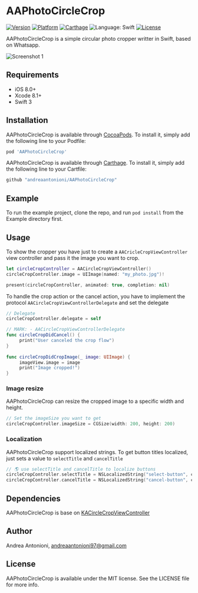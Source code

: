 # AAPhotoCircleCrop

[![Version](https://img.shields.io/cocoapods/v/AAPhotoCircleCrop.svg?style=flat)](http://cocoapods.org/pods/AAPhotoCircleCrop)
[![Platform](https://img.shields.io/cocoapods/p/AAPhotoCircleCrop.svg?style=flat)](http://cocoapods.org/pods/AAPhotoCircleCrop)
<a href="https://github.com/Carthage/Carthage"><img src="https://img.shields.io/badge/Carthage-compatible-4BC51D.svg?style=flat" alt="Carthage"></a>
<img src="https://img.shields.io/badge/language-swift-orange.svg" alt="Language: Swift">
[![License](https://img.shields.io/cocoapods/l/AAPhotoCircleCrop.svg?style=flat)](http://cocoapods.org/pods/AAPhotoCircleCrop)

AAPhotoCircleCrop is a simple circular photo cropper writter in Swift, based on Whatsapp.

![](https://github.com/andreaantonioni/AAPhotoCircleCrop/blob/master/Resources/screenshot1.png "Screenshot 1")

## Requirements
* iOS 8.0+
* Xcode 8.1+
* Swift 3

## Installation

AAPhotoCircleCrop is available through [CocoaPods](http://cocoapods.org). To install
it, simply add the following line to your Podfile:

```ruby
pod 'AAPhotoCircleCrop'
```

AAPhotoCircleCrop is available through [Carthage](https://github.com/Carthage/Carthage). To install
it, simply add the following line to your Cartfile:

```ruby
github "andreaantonioni/AAPhotoCircleCrop"
```

## Example

To run the example project, clone the repo, and run `pod install` from the Example directory first.

## Usage
To show the cropper you have just to create a ```AACricleCropViewController``` view controller and pass it the image you want to crop.
```swift
let circleCropController = AACircleCropViewController()
circleCropController.image = UIImage(named: "my_photo.jpg")!

present(circleCropController, animated: true, completion: nil)
```

To handle the crop action or the cancel action, you have to implement the protocol ```AACircleCropViewControllerDelegate``` and set the delegate
```swift
// Delegate
circleCropController.delegate = self

// MARK: - AACircleCropViewControllerDelegate
func circleCropDidCancel() {
     print("User canceled the crop flow")
}
    
func circleCropDidCropImage(_ image: UIImage) {
     imageView.image = image
     print("Image cropped!")
}
```

### Image resize
AAPhotoCircleCrop can resize the cropped image to a specific width and height.

```swift
// Set the imageSize you want to get
circleCropController.imageSize = CGSize(width: 200, height: 200)
```

### Localization
AAPhotoCircleCrop support localized strings. To get button titles localized, just sets a value to ```selectTitle``` and ```cancelTitle```
```swift
// 🌎 use selectTitle and cancelTitle to localize buttons
circleCropController.selectTitle = NSLocalizedString("select-button", comment: "Select")
circleCropController.cancelTitle = NSLocalizedString("cancel-button", comment: "Cancel")
```


## Dependencies
AAPhotoCircleCrop is base on [KACircleCropViewController](https://github.com/kekearif/KACircleCropViewController)

## Author

Andrea Antonioni, andreaantonioni97@gmail.com

## License

AAPhotoCircleCrop is available under the MIT license. See the LICENSE file for more info.
